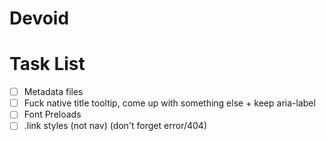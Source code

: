 # Devoid

# Task List

- [ ] Metadata files
- [ ] Fuck native title tooltip, come up with something else + keep aria-label
- [ ] Font Preloads
- [ ] .link styles (not nav) (don't forget error/404)
